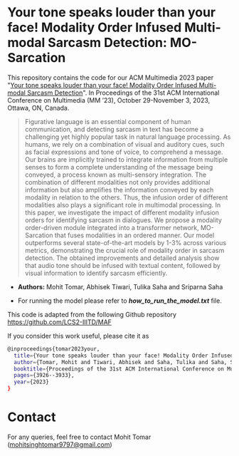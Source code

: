 # Your tone speaks louder than your face! Modality Order Infused Multi-modal Sarcasm Detection: MO-Sarcation
This repository contains the code for our ACM Multimedia 2023 paper "[Your tone speaks louder than your face! Modality Order Infused Multi-modal Sarcasm Detection](https://doi.org/10.1145/3581783.3612528)". In Proceedings of the 31st ACM International Conference on Multimedia (MM ’23), October 29-November 3, 2023, Ottawa, ON, Canada. 
>Figurative language is an essential component of human communication, and detecting sarcasm in text has become a challenging yet highly popular task in natural language processing. As humans, we rely on a combination of visual and auditory cues, such as facial expressions and tone of voice, to comprehend a message. Our brains are implicitly trained to integrate information from multiple senses to form a complete understanding of the message being conveyed, a process known as multi-sensory integration. The combination of different modalities not only provides additional information but also amplifies the information conveyed by each modality in relation to the others. Thus, the infusion order of different modalities also plays a significant role in multimodal processing. In this paper, we investigate the impact of different modality infusion orders for identifying sarcasm in dialogues. We propose a modality order-driven module integrated into a transformer network, MO-Sarcation that fuses modalities in an ordered manner. Our model outperforms several state-of-the-art models by 1-3% across various metrics, demonstrating the crucial role of modality order in sarcasm detection. The obtained improvements and detailed analysis show that audio tone should be infused with textual content, followed by visual information to identify sarcasm efficiently.

* **Authors:** Mohit Tomar, Abhisek Tiwari, Tulika Saha and Sriparna Saha

* For running the model please refer to ***how_to_run_the_model.txt*** file.

This code is adapted from the following Github repository https://github.com/LCS2-IIITD/MAF 

If you consider this work useful, please cite it as

```bash
@inproceedings{tomar2023your,
  title={Your tone speaks louder than your face! Modality Order Infused Multi-modal Sarcasm Detection},
  author={Tomar, Mohit and Tiwari, Abhisek and Saha, Tulika and Saha, Sriparna},
  booktitle={Proceedings of the 31st ACM International Conference on Multimedia},
  pages={3926--3933},
  year={2023}
}
```

# Contact
For any queries, feel free to contact Mohit Tomar (mohitsinghtomar9797@gmail.com)


